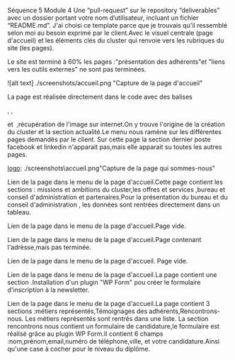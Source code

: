 Séquence 5 Module 4
Une “pull-request” sur le repository “deliverables” avec un dossier portant votre nom d’utilisateur, incluant un fichier “README.md”.
J'ai choisi ce template parce que je trouvais qu'il ressemblé selon moi au besoin exprimé par le client.Avec le visuel centrale (page d'accueil) et les éléments clés du cluster qui renvoie vers les rubriques du site (les pages).

Le site est terminé à 60% les pages :"présentation des adhérents"et "liens vers les outils externes" ne sont pas terminées.

![alt text] ./screenshots/accueil.png "Capture de la page d'accueil"

La page est réalisée directement dans le code avec des balises <div>, <h> , <p> et <img> ,récupération de l'image sur internet.On y trouve l'origine de la création du cluster et la section actualité.Le menu nous ramène sur les différentes pages demandés par le client. Sur cette page la section dernier poste facebook et linkedin n'apparait pas,mais elle apparait su toutes les autres pages.

[logo]: ./screenshots\accueil.png"Capture de la page qui sommes-nous"

Lien de la page dans le menu de la page d'accueil.Cette page contient les sections : missions et ambitions du cluster,les offres et services ,bureau et conseil d'administration et partenaires.Pour la présentation du bureau et du conseil d'administration , les données sont rentrées directement dans un tableau.

[logo]: ./présentation-des-adhérents.PNG "Capture de la page présentation des adhérents"

Lien de la page dans le menu de la page d'accueil.Page vide.

[logo]: ./nous-contacter.PNG "Capture de la page nous contacter"

Lien de la page dans le menu de la page d'accueil.Page contenant l'adrèsse,mais pas terminée.

[logo]: ./lien-vers-les-outils-externes.PNG "Capture de la page lien vers les outils externes"

Lien de la page dans le menu de la page d'accueil. Page vide.

[logo]: ./inscription-a-la-newsletter.PNG "Capture de la page inscription à la newsletter"

Lien de la page dans le menu de la page d'accueil.La page contient une section .Installation d'un plugin "WP Form" pou créer le formulaire d'inscription à la newsletter.

[logo]: ./screenshots\rejoindre-le-cluster.PNG "Capture de la page rejoindre le cluster.PNG"

Lien de la page dans le menu de la page d'accueil.La page contient 3 sections :métiers représentés,Témoignages des adhérents,Rencontrons-nous.
Les métiers représentés sont rentrés dans une liste.
La section rencontrons nous contient un formulaire de candidature,le formulaire est réalisé grâce au plugin WP Form.Il contient 6 champs :nom,prénom,email,numéro de téléphone,ville, et votre candidature.Ainsi qu'une case à cocher pour le niveau du diplôme.




 